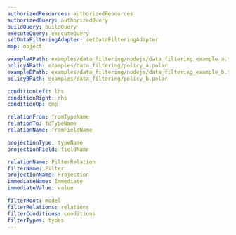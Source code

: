 ```yaml
---
authorizedResources: authorizedResources
authorizedQuery: authorizedQuery
buildQuery: buildQuery
executeQuery: executeQuery
setDataFilteringAdapter: setDataFilteringAdapter
map: object

exampleAPath: examples/data_filtering/nodejs/data_filtering_example_a.ts
policyAPath: examples/data_filtering/policy_a.polar
exampleBPath: examples/data_filtering/nodejs/data_filtering_example_b.ts
policyBPath: examples/data_filtering/policy_b.polar

conditionLeft: lhs
conditionRight: rhs
conditionOp: cmp

relationFrom: fromTypeName
relationTo: toTypeName
relationName: fromFieldName

projectionType: typeName
projectionField: fieldName

relationName: FilterRelation
filterName: Filter
projectionName: Projection
immediateName: Immediate
immediateValue: value

filterRoot: model
filterRelations: relations
filterConditions: conditions
filterTypes: types
---
```

